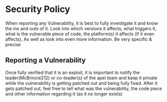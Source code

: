 # Security Policy
When reporting any Vulnerability, it is best to fully investigate it and know the ins and outs of it. 
Look into which versions it affects, what triggers it, what is the vulnerable piece of code, 
the platform(s) it affects (if it even affects), As well as look into even more information. 
Be very specific & precise

## Reporting a Vulnerability
Once fully verified that it is an exploit, it is important to notify the leader(McBrincie212) or co-leader(s) of the 
apel team and keep it private while the vulnerability is getting patched out and being fully fixed. 
After it gets patched out, feel free to tell what was the vulnerability, the code piece and 
other information regarding it (as it no longer exists)
